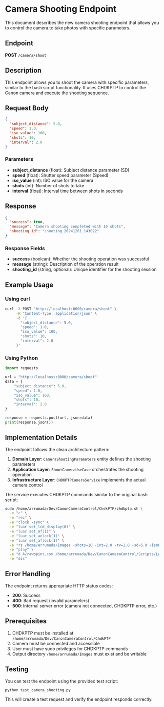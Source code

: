 # Camera Shooting Endpoint

This document describes the new camera shooting endpoint that allows you to control the camera to take photos with specific parameters.

## Endpoint

**POST** `/camera/shoot`

## Description

This endpoint allows you to shoot the camera with specific parameters, similar to the bash script functionality. It uses CHDKPTP to control the Canon camera and execute the shooting sequence.

## Request Body

```json
{
  "subject_distance": 5.0,
  "speed": 1.0,
  "iso_value": 100,
  "shots": 10,
  "interval": 2.0
}
```

### Parameters

- **subject_distance** (float): Subject distance parameter (SD)
- **speed** (float): Shutter speed parameter (Speed)
- **iso_value** (int): ISO value for the camera
- **shots** (int): Number of shots to take
- **interval** (float): Interval time between shots in seconds

## Response

```json
{
  "success": true,
  "message": "Camera shooting completed with 10 shots",
  "shooting_id": "shooting_20241201_143022"
}
```

### Response Fields

- **success** (boolean): Whether the shooting operation was successful
- **message** (string): Description of the operation result
- **shooting_id** (string, optional): Unique identifier for the shooting session

## Example Usage

### Using curl

```bash
curl -X POST "http://localhost:8000/camera/shoot" \
     -H "Content-Type: application/json" \
     -d '{
       "subject_distance": 5.0,
       "speed": 1.0,
       "iso_value": 100,
       "shots": 10,
       "interval": 2.0
     }'
```

### Using Python

```python
import requests

url = "http://localhost:8000/camera/shoot"
data = {
    "subject_distance": 5.0,
    "speed": 1.0,
    "iso_value": 100,
    "shots": 10,
    "interval": 2.0
}

response = requests.post(url, json=data)
print(response.json())
```

## Implementation Details

The endpoint follows the clean architecture pattern:

1. **Domain Layer**: `CameraShootingParameters` entity defines the shooting parameters
2. **Application Layer**: `ShootCameraUseCase` orchestrates the shooting operation
3. **Infrastructure Layer**: `CHDKPTPCameraService` implements the actual camera control

The service executes CHDKPTP commands similar to the original bash script:

```bash
sudo /home/arrumada/Dev/CanonCameraControl/ChdkPTP/chdkptp.sh \
  -e "c" \
  -e "rec" \
  -e "clock -sync" \
  -e "luar set_lcd_display(0)" \
  -e "luar set_mf(1)" \
  -e "luar set_aelock(1)" \
  -e "luar set_aflock(1)" \
  -e "rs /home/arrumada/Images -shots=10 -int=2.0 -tv=1.0 -sd=5.0 -isomode=100" \
  -e "play" \
  -e "d A/rawopint.csv /home/arrumada/Dev/CanonCameraControl/Scripts/Logs" \
  -e "dis"
```

## Error Handling

The endpoint returns appropriate HTTP status codes:

- **200**: Success
- **400**: Bad request (invalid parameters)
- **500**: Internal server error (camera not connected, CHDKPTP error, etc.)

## Prerequisites

1. CHDKPTP must be installed at `/home/arrumada/Dev/CanonCameraControl/ChdkPTP`
2. Camera must be connected and accessible
3. User must have sudo privileges for CHDKPTP commands
4. Output directory `/home/arrumada/Images` must exist and be writable

## Testing

You can test the endpoint using the provided test script:

```bash
python test_camera_shooting.py
```

This will create a test request and verify the endpoint responds correctly. 